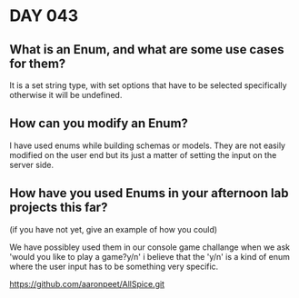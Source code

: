 # DAY 043

## What is an Enum, and what are some use cases for them?

It is a set string type, with set options that have to be selected specifically otherwise it will be undefined.

## How can you modify an Enum?

I have used enums while building schemas or models. They are not easily modified on the user end but its just a matter of setting the input on the server side.

## How have you used Enums in your afternoon lab projects this far?
(if you have not yet, give an example of how you could)

We have possibley used them in our console game challange when we ask 'would you like to play a game?y/n'
i believe that the 'y/n' is a kind of enum where the user input has to be something very specific.

https://github.com/aaronpeet/AllSpice.git